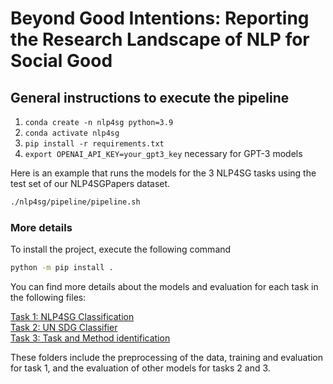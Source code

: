 # Beyond Good Intentions: Reporting the Research Landscape of NLP for Social Good


## General instructions to execute the pipeline

1. `conda create -n nlp4sg python=3.9`
2. `conda activate nlp4sg`
3. `pip install -r requirements.txt`
4. `export OPENAI_API_KEY=your_gpt3_key`  necessary for GPT-3 models


Here is an example that runs the models for the 3 NLP4SG tasks using the test set of our NLP4SGPapers dataset.
```bash
./nlp4sg/pipeline/pipeline.sh
```


### More details

To install the project, execute the following command
```bash
python -m pip install .   
```


You can find more details about the models and evaluation for each task in the following files:

[Task 1: NLP4SG Classification](https://github.com/feradauto/nlp4sg/tree/main/nlp4sg/sg_classifier)  <br/>
[Task 2: UN SDG Classifier](https://github.com/feradauto/nlp4sg/tree/main/nlp4sg/sg_match)  <br/>
[Task 3: Task and Method identification](https://github.com/feradauto/nlp4sg/tree/main/nlp4sg/sg_information_extraction) <br/>

These folders include the preprocessing of the data, training and evaluation for task 1, and the evaluation of other models for tasks 2 and 3.


